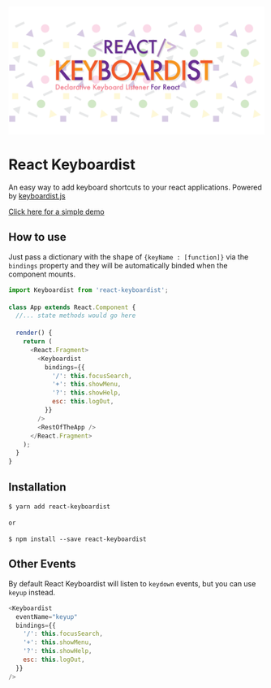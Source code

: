 ![](assets/cover.png)

# React Keyboardist

An easy way to add keyboard shortcuts to your react applications. Powered by [keyboardist.js](https://github.com/soska/keyboardist.js)

[Click here for a simple demo](http://soska.github.io/react-keyboardist/docs/index.html)

## How to use

Just pass a dictionary with the shape of `{keyName : [function]}` via the `bindings` property and they will be automatically binded when the component mounts.

```javascript
import Keyboardist from 'react-keyboardist';

class App extends React.Component {
  //... state methods would go here

  render() {
    return (
      <React.Fragment>
        <Keyboardist
          bindings={{
            '/': this.focusSearch,
            '+': this.showMenu,
            '?': this.showHelp,
            esc: this.logOut,
          }}
        />
        <RestOfTheApp />
      </React.Fragment>
    );
  }
}
```

## Installation

```
$ yarn add react-keyboardist

or

$ npm install --save react-keyboardist
```

## Other Events

By default React Keyboardist will listen to `keydown` events, but you can use `keyup` instead.

```javascript
<Keyboardist
  eventName="keyup"
  bindings={{
    '/': this.focusSearch,
    '+': this.showMenu,
    '?': this.showHelp,
    esc: this.logOut,
  }}
/>
```
